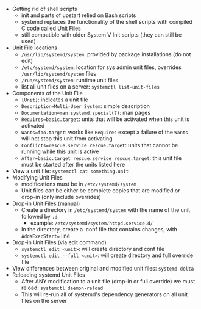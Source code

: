 * Getting rid of shell scripts
    * init and parts of upstart relied on Bash scripts
    * systemd replaces the functionality of the shell scripts with compiled C code called Unit Files
    * still compatible with older System V Init scripts (they can still be used)
* Unit File locations
    * `/usr/lib/systemd/system`: provided by package installations (do not edit)
    * `/etc/systemd/system`: location for sys admin unit files, overrides `/usr/lib/systemd/system` files
    * `/run/systemd/system`: runtime unit files
    * list all unit files on a server: `systemctl list-unit-files`
* Components of the Unit File
    * `[Unit]`: indicates a unit file
    * `Description=Multi-User System`: simple description
    * `Documentation=man:systemd.special(7)`: man pages
    * `Requires=basic.target`: units that will be activated when this unit is activated
    * `Wants=foo.target`: works like `Requires` except a failure of the `Wants` will not stop this unit from activating
    * `Conflicts=rescue.service rescue.target`: units that cannot be running while this unit is active
    * `After=basic.target rescue.service rescue.target`: this unit file must be started after the units listed here
* View a unit file: `systemctl cat something.unit`
* Modifying Unit Files
    * modifications must be in `/etc/systemd/system`
    * Unit files can be either be complete copies that are modified or drop-in (only include overrides)
* Drop-in Unit Files (manual)
    * Create a directory in `/etc/systemd/system` with the name of the unit followed by `.d`
        * example: `/etc/systemd/system/httpd.service.d/`
    * In the directory, create a .conf file that contains changes, with `AddaExecStart=` line
* Drop-in Unit Files (via edit command)
    * `systemctl edit <unit>`: will create directory and conf file
    * `systemctl edit --full <unit>`: will create directory and full override file
* View differences between original and modified unit files: `systemd-delta`
* Reloading systemd Unit Files
    * After ANY modification to a unit file (drop-in or full override) we must reload: `systemctl daemon-reload`
    * This will re-run all of systemd's dependency generators on all unit files on the server